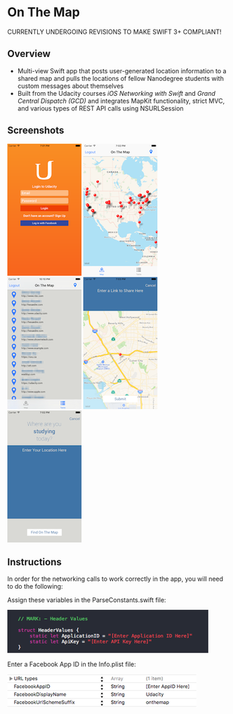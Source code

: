 # On The Map

CURRENTLY UNDERGOING REVISIONS TO MAKE SWIFT 3+ COMPLIANT!

## Overview

- Multi-view Swift app that posts user-generated location information to a shared map and pulls the locations of fellow Nanodegree students with custom messages about themselves
- Built from the Udacity courses _iOS Networking with Swift_ and _Grand Central Dispatch (GCD)_ and integrates MapKit functionality, strict MVC, and various types of REST API calls using NSURLSession

## Screenshots

![alt text](Screenshots/LoginView.png "Login View") ![alt text](Screenshots/MapView.png "Map View") ![alt text](Screenshots/TableView(Redacted).png "Table View (Redacted)") ![alt text](Screenshots/EnterLinkView.png "Enter Link View") ![alt text](Screenshots/EnterLocationView.png "Enter Location View")

## Instructions

In order for the networking calls to work correctly in the app, you will need to do the following:

Assign these variables in the ParseConstants.swift file:

![alt text](Screenshots/ParseConstants.png "ParseConstants.swift")

Enter a Facebook App ID in the Info.plist file:

![alt text](Screenshots/Infoplist.png "Info.plist")
